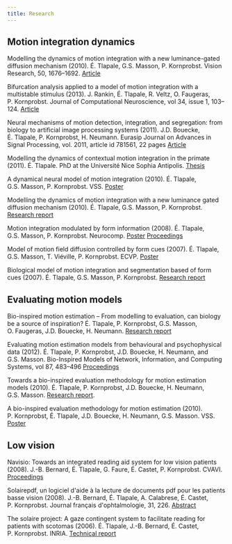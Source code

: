 ```yaml
---
title: Research
---
```


## Motion integration dynamics

Modelling the dynamics of motion integration with a new luminance-gated diffusion mechanism (2010).
É. Tlapale, G.S. Masson, P. Kornprobst.
Vision Research, 50, 1676–1692. [Article](http://dx.doi.org/10.1016/j.visres.2010.05.022)

Bifurcation analysis applied to a model of motion integration with a multistable stimulus (2013).
J. Rankin, É. Tlapale, R. Veltz, O. Faugeras, P. Kornprobst.
Journal of Computational Neuroscience, vol 34, issue 1, 103–124. [Article](http://link.springer.com/article/10.1007/s10827-012-0409-5)

Neural mechanisms of motion detection, integration, and segregation: from biology to artificial image processing systems (2011).
J.D. Bouecke, É. Tlapale, P. Kornprobst, H. Neumann.
Eurasip Journal on Advances in Signal Processing, vol. 2011, article id 781561, 22 pages [Article](http://www.hindawi.com/journals/asp/aip.781561.html)

Modelling the dynamics of contextual motion integration in the primate (2011).
É. Tlapale. PhD at the Université Nice Sophia Antipolis.
[Thesis](data/thesis.pdf)

A dynamical neural model of motion integration (2010).
É. Tlapale, G.S. Masson, P. Kornprobst. VSS. [Poster](data/2010-vss-model.pdf)

Modelling the dynamics of motion integration with a new luminance gated diffusion mechanism (2010).
É. Tlapale, G.S. Masson, P. Kornprobst. [Research report](http://hal.inria.fr/inria-00360277)

Motion integration modulated by form information (2008).
É. Tlapale, G.S. Masson, P. Kornprobst. Neurocomp.
[Poster](data/2008-neurocomp-poster.pdf)
[Proceedings](data/2008-neurocomp-tlapale.pdf)

Model of motion field diffusion controlled by form cues (2007).
É. Tlapale, G.S. Masson, T. Viéville, P. Kornprobst. ECVP.
[Poster](data/2007-ecvp-tlapale.pdf)

Biological model of motion integration and segmentation based of form cues
(2007).
É. Tlapale, G.S. Masson, P. Kornprobst.
[Research report](http://hal.inria.fr/inria-00172412)


## Evaluating motion models

Bio-inspired motion estimation – From modelling to evaluation, can biology be a source of inspiration?
É. Tlapale, P. Kornprobst, G.S. Masson, O. Faugeras, J.D. Bouecke, H. Neumann.
[Research report](http://hal.archives-ouvertes.fr/inria-00532894/)
	
Evaluating motion estimation models from behavioural and psychophysical data (2012).
É. Tlapale, P. Kornprobst, J.D. Bouecke, H. Neumann, and G.S. Masson.
Bio-Inspired Models of Network, Information, and Computing Systems, vol 87, 483–496
[Proceedings](http://link.springer.com/chapter/10.1007/978-3-642-32615-8_46)
	
Towards a bio-inspired evaluation methodology for motion estimation models (2010).
É. Tlapale, P. Kornprobst, J.D. Bouecke, H. Neumann, G.S. Masson.
[Research report](http://hal.inria.fr/inria-00492001).
	
A bio-inspired evaluation methodology for motion estimation (2010).
P. Kornprobst, É. Tlapale, J.D. Bouecke, H. Neumann, G.S. Masson.
VSS.
[Poster](data/2010-vss-bench.pdf)


## Low vision

Navisio: Towards an integrated reading aid system for low vision patients (2008).
J.-B. Bernard, É. Tlapale, G. Faure, É. Castet, P. Kornprobst.
CVAVI.
[Proceedings](data/2008-cvavi-navisio.pdf)

Solairepdf, un logiciel d'aide à la lecture de documents pdf pour les patients basse vision (2008).
J.-B. Bernard, É. Tlapale, A. Calabrese, É. Castet, P. Kornprobst.
Journal français d'ophtalmologie, 31, 226.
[Abstract](http://www.sciencedirect.com/science/article/B8H22-4SHVKMN-Y5/2/0892ab202056f254800788236410e46f)

The solaire project: A gaze contingent system to facilitate reading for patients with scotomas (2006).
É. Tlapale, J.-B. Bernard, É. Castet, P. Kornprobst.
INRIA.
[Technical report](http://hal.inria.fr/inria-00102542/)
